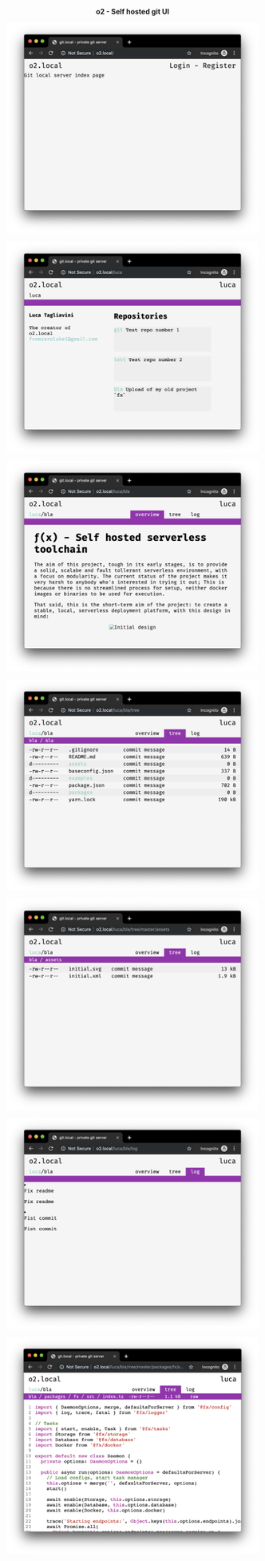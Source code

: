 <p align="center">
  <strong>o2 - Self hosted git UI</strong>
</p>

<p align="center">
  <img src="./screens/1.png">
</p>

<p align="center">
  <img src="./screens/2.png">
</p>

<p align="center">
  <img src="./screens/3.png">
</p>

<p align="center">
  <img src="./screens/4.png">
</p>

<p align="center">
  <img src="./screens/5.png">
</p>

<p align="center">
  <img src="./screens/6.png">
</p>

<p align="center">
  <img src="./screens/7.png">
</p>